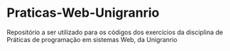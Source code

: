 # Praticas-Web-Unigranrio
Repositório a ser utilizado para os códigos dos exercícios da disciplina de Práticas de programação em sistemas Web, da Unigranrio

